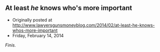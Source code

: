 ## At least <em>he</em> knows who's more important

 * Originally posted at http://www.lawyersgunsmoneyblog.com/2014/02/at-least-he-knows-whos-more-important
 * Friday, February 14, 2014

_Finis._